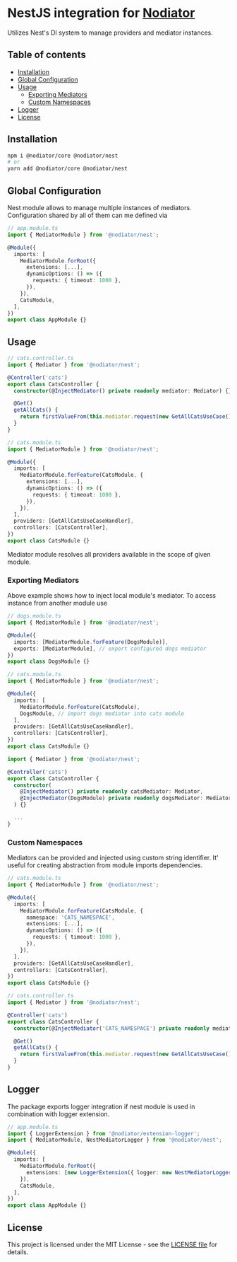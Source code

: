 # NestJS integration for [Nodiator](https://github.com/Matii96/nodiator)

Utilizes Nest's DI system to manage providers and mediator instances.

## Table of contents

- [Installation](#installation)
- [Global Configuration](#global_configuration)
- [Usage](#usage)
  - [Exporting Mediators](#usage_exporting_mediators)
  - [Custom Namespaces](#usage_custom_namespaces)
- [Logger](#logger)
- [License](#license)

## Installation

<a name="installation"></a>

```bash
npm i @nodiator/core @nodiator/nest
# or
yarn add @nodiator/core @nodiator/nest
```

## Global Configuration

<a name="global_configuration"></a>

Nest module allows to manage multiple instances of mediators. Configuration shared by all of them can me defined via

```ts
// app.module.ts
import { MediatorModule } from '@nodiator/nest';

@Module({
  imports: [
    MediatorModule.forRoot({
      extensions: [...],
      dynamicOptions: () => ({
        requests: { timeout: 1000 },
      }),
    }),
    CatsModule,
  ],
})
export class AppModule {}
```

## Usage

<a name="usage"></a>

```ts
// cats.controller.ts
import { Mediator } from '@nodiator/nest';

@Controller('cats')
export class CatsController {
  constructor(@InjectMediator() private readonly mediator: Mediator) {}

  @Get()
  getAllCats() {
    return firstValueFrom(this.mediator.request(new GetAllCatsUseCase()));
  }
}
```

```ts
// cats.module.ts
import { MediatorModule } from '@nodiator/nest';

@Module({
  imports: [
    MediatorModule.forFeature(CatsModule, {
      extensions: [...],
      dynamicOptions: () => ({
        requests: { timeout: 1000 },
      }),
    }),
  ],
  providers: [GetAllCatsUseCaseHandler],
  controllers: [CatsController],
})
export class CatsModule {}
```

Mediator module resolves all providers available in the scope of given module.

### Exporting Mediators

<a name="usage_exporting_mediators"></a>

Above example shows how to inject local module's mediator. To access instance from another module use

```ts
// dogs.module.ts
import { MediatorModule } from '@nodiator/nest';

@Module({
  imports: [MediatorModule.forFeature(DogsModule)],
  exports: [MediatorModule], // export configured dogs mediator
})
export class DogsModule {}
```

```ts
// cats.module.ts
import { MediatorModule } from '@nodiator/nest';

@Module({
  imports: [
    MediatorModule.forFeature(CatsModule),
    DogsModule, // import dogs mediator into cats module
  ],
  providers: [GetAllCatsUseCaseHandler],
  controllers: [CatsController],
})
export class CatsModule {}
```

```ts
import { Mediator } from '@nodiator/nest';

@Controller('cats')
export class CatsController {
  constructor(
    @InjectMediator() private readonly catsMediator: Mediator,
    @InjectMediator(DogsModule) private readonly dogsMediator: Mediator
  ) {}

  ...
}
```

### Custom Namespaces

<a name="usage_custom_namespaces"></a>

Mediators can be provided and injected using custom string identifier. It' useful for creating abstraction from module imports dependencies.

```ts
// cats.module.ts
import { MediatorModule } from '@nodiator/nest';

@Module({
  imports: [
    MediatorModule.forFeature(CatsModule, {
      namespace: 'CATS_NAMESPACE',
      extensions: [...],
      dynamicOptions: () => ({
        requests: { timeout: 1000 },
      }),
    }),
  ],
  providers: [GetAllCatsUseCaseHandler],
  controllers: [CatsController],
})
export class CatsModule {}
```

```ts
// cats.controller.ts
import { Mediator } from '@nodiator/nest';

@Controller('cats')
export class CatsController {
  constructor(@InjectMediator('CATS_NAMESPACE') private readonly mediator: Mediator) {}

  @Get()
  getAllCats() {
    return firstValueFrom(this.mediator.request(new GetAllCatsUseCase()));
  }
}
```

## Logger

<a name="logger"></a>

The package exports logger integration if nest module is used in combination with logger extension.

```ts
// app.module.ts
import { LoggerExtension } from '@nodiator/extension-logger';
import { MediatorModule, NestMediatorLogger } from '@nodiator/nest';

@Module({
  imports: [
    MediatorModule.forRoot({
      extensions: [new LoggerExtension({ logger: new NestMediatorLogger() })],
    }),
    CatsModule,
  ],
})
export class AppModule {}
```

## License

<a name="license"></a>

This project is licensed under the MIT License - see the [LICENSE file](https://github.com/Matii96/nodiator/tree/main/LICENSE) for details.

